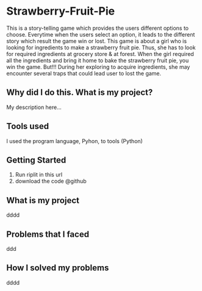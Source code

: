 # Strawberry-Fruit-Pie
This is a story-telling game which provides the users different options to choose.
Everytime when the users select an option, it leads to the different story which result the game win or lost.
This game is about a girl who is looking for ingredients to make a strawberry fruit pie.
Thus, she has to look for required ingredients at grocery store & at forest.
When the girl required all the ingredients and bring it home to bake the strawberry fruit pie, you win the game.
But!!! During her exploring to acquire ingredients, she may encounter several traps that could lead user to lost the game.


## Why did I do this. What is my project?
My description here...

## Tools used
I used the program language, Pyhon, to  tools (Python)

## Getting Started
1. Run riplit in this url
2. download the code @github

## What is my project
dddd

## Problems that I faced
ddd

## How I solved my problems
dddd
